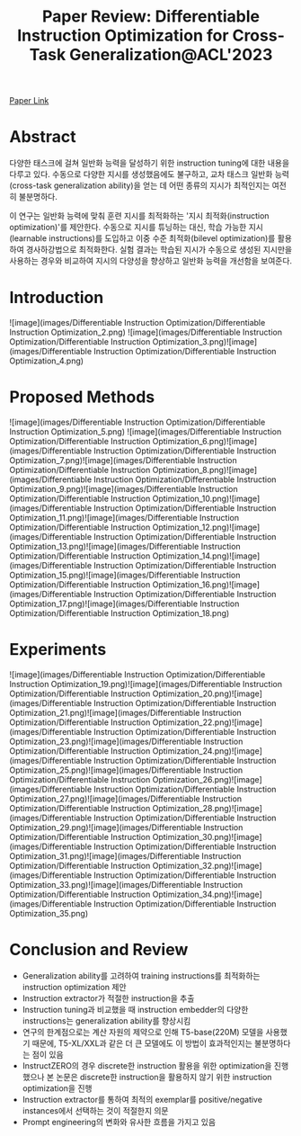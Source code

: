 ﻿---
layout: post
title: "21. Paper Review: Differentiable Instruction Optimization for Cross-Task Generalization@ACL'2023"
# date: 2016-06-19 10:00:00 +0900
categories: review
# tags: [LSTM, Anomaly Detection, ICML, Deep Learning]
---
[Paper Link](https://arxiv.org/pdf/2306.10098)

# Abstract
다양한 태스크에 걸쳐 일반화 능력을 달성하기 위한 instruction tuning에 대한 내용을 다루고 있다. 수동으로 다양한 지시를 생성했음에도 불구하고, 교차 태스크 일반화 능력(cross-task generalization ability)을 얻는 데 어떤 종류의 지시가 최적인지는 여전히 불분명하다.

이 연구는 일반화 능력에 맞춰 훈련 지시를 최적화하는 '지시 최적화(instruction optimization)'를 제안한다. 수동으로 지시를 튜닝하는 대신, 학습 가능한 지시(learnable instructions)를 도입하고 이중 수준 최적화(bilevel optimization)를 활용하여 경사하강법으로 최적화한다. 실험 결과는 학습된 지시가 수동으로 생성된 지시만을 사용하는 경우와 비교하여 지시의 다양성을 향상하고 일반화 능력을 개선함을 보여준다.

# Introduction
![image](images/Differentiable Instruction Optimization/Differentiable Instruction Optimization_2.png)
![image](images/Differentiable Instruction Optimization/Differentiable Instruction Optimization_3.png)![image](images/Differentiable Instruction Optimization/Differentiable Instruction Optimization_4.png)

# Proposed Methods
![image](images/Differentiable Instruction Optimization/Differentiable Instruction Optimization_5.png)
![image](images/Differentiable Instruction Optimization/Differentiable Instruction Optimization_6.png)![image](images/Differentiable Instruction Optimization/Differentiable Instruction Optimization_7.png)![image](images/Differentiable Instruction Optimization/Differentiable Instruction Optimization_8.png)![image](images/Differentiable Instruction Optimization/Differentiable Instruction Optimization_9.png)![image](images/Differentiable Instruction Optimization/Differentiable Instruction Optimization_10.png)![image](images/Differentiable Instruction Optimization/Differentiable Instruction Optimization_11.png)![image](images/Differentiable Instruction Optimization/Differentiable Instruction Optimization_12.png)![image](images/Differentiable Instruction Optimization/Differentiable Instruction Optimization_13.png)![image](images/Differentiable Instruction Optimization/Differentiable Instruction Optimization_14.png)![image](images/Differentiable Instruction Optimization/Differentiable Instruction Optimization_15.png)![image](images/Differentiable Instruction Optimization/Differentiable Instruction Optimization_16.png)![image](images/Differentiable Instruction Optimization/Differentiable Instruction Optimization_17.png)![image](images/Differentiable Instruction Optimization/Differentiable Instruction Optimization_18.png)

# Experiments
![image](images/Differentiable Instruction Optimization/Differentiable Instruction Optimization_19.png)![image](images/Differentiable Instruction Optimization/Differentiable Instruction Optimization_20.png)![image](images/Differentiable Instruction Optimization/Differentiable Instruction Optimization_21.png)![image](images/Differentiable Instruction Optimization/Differentiable Instruction Optimization_22.png)![image](images/Differentiable Instruction Optimization/Differentiable Instruction Optimization_23.png)![image](images/Differentiable Instruction Optimization/Differentiable Instruction Optimization_24.png)![image](images/Differentiable Instruction Optimization/Differentiable Instruction Optimization_25.png)![image](images/Differentiable Instruction Optimization/Differentiable Instruction Optimization_26.png)![image](images/Differentiable Instruction Optimization/Differentiable Instruction Optimization_27.png)![image](images/Differentiable Instruction Optimization/Differentiable Instruction Optimization_28.png)![image](images/Differentiable Instruction Optimization/Differentiable Instruction Optimization_29.png)![image](images/Differentiable Instruction Optimization/Differentiable Instruction Optimization_30.png)![image](images/Differentiable Instruction Optimization/Differentiable Instruction Optimization_31.png)![image](images/Differentiable Instruction Optimization/Differentiable Instruction Optimization_32.png)![image](images/Differentiable Instruction Optimization/Differentiable Instruction Optimization_33.png)![image](images/Differentiable Instruction Optimization/Differentiable Instruction Optimization_34.png)![image](images/Differentiable Instruction Optimization/Differentiable Instruction Optimization_35.png)

# Conclusion and Review
* Generalization ability를 고려하여 training instructions를 최적화하는 instruction optimization 제안
* Instruction extractor가 적절한 instruction을 추출
* Instruction tuning과 비교했을 때 instruction embedder의 다양한 instructions는 generalization ability를 향상시킴
* 연구의 한계점으로는 계산 자원의 제약으로 인해 T5-base(220M) 모델을 사용했기 때문에, T5-XL/XXL과 같은 더 큰 모델에도 이 방법이 효과적인지는 불분명하다는 점이 있음
* InstructZERO의 경우 discrete한 instruction 활용을 위한 optimization을 진행했으나 본 논문은 discrete한 instruction을 활용하지 않기 위한 instruction optimization을 진행
* Instruction extractor를 통하여 최적의 exemplar를 positive/negative instances에서 선택하는 것이 적절한지 의문
* Prompt engineering의 변화와 유사한 흐름을 가지고 있음
